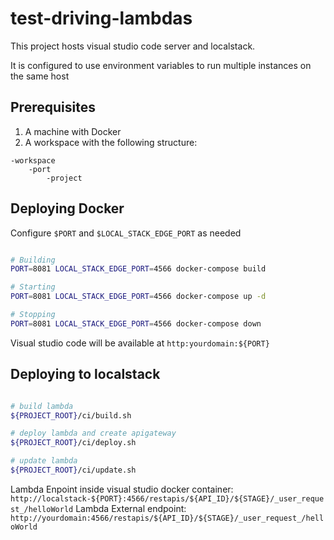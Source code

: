 # test-driving-lambdas

This project hosts visual studio code server and localstack.

It is configured to use environment variables to run multiple instances on the same host

## Prerequisites

1. A machine with Docker
2. A workspace with the following structure:

``` text
-workspace
    -port
        -project
```

## Deploying Docker

Configure `$PORT` and `$LOCAL_STACK_EDGE_PORT` as needed

``` bash

# Building
PORT=8081 LOCAL_STACK_EDGE_PORT=4566 docker-compose build

# Starting
PORT=8081 LOCAL_STACK_EDGE_PORT=4566 docker-compose up -d

# Stopping
PORT=8081 LOCAL_STACK_EDGE_PORT=4566 docker-compose down

```

Visual studio code will be available at `http:yourdomain:${PORT}`

## Deploying to localstack

``` bash

# build lambda
${PROJECT_ROOT}/ci/build.sh

# deploy lambda and create apigateway
${PROJECT_ROOT}/ci/deploy.sh

# update lambda 
${PROJECT_ROOT}/ci/update.sh

```

Lambda Enpoint inside visual studio docker container:  `http://localstack-${PORT}:4566/restapis/${API_ID}/${STAGE}/_user_request_/helloWorld`
Lambda External endpoint: `http://yourdomain:4566/restapis/${API_ID}/${STAGE}/_user_request_/helloWorld`
